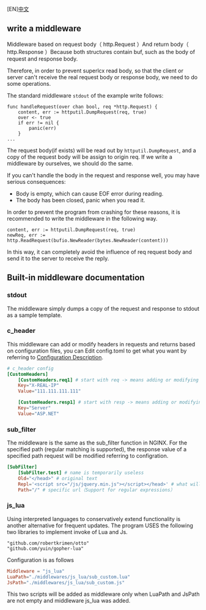[EN][中文](./middleware.CN.md)

## write a middleware


Middleware based on request body（ http.Request ）And return body（ http.Response ）Because both structures contain buf, such as the body of request and response body.

Therefore, in order to prevent superlcx read body, so that the client or server can't receive the real request body or response body, we need to do some operations.

The standard middleware `stdout` of the example write follows: 
```gotemplate
func handleRequest(over chan bool, req *http.Request) {
	content, err := httputil.DumpRequest(req, true)
	over <- true
	if err != nil {
		panic(err)
	}
...
```

The request body(if exists) will be read out by `httputil.DumpRequest`, and a copy of the request body will be assign to origin req. If we write a middleware by ourselves, we should do the same.

If you can't handle the body in the request and response well, you may have serious consequences:
- Body is empty, which can cause EOF error during reading.
- The body has been closed, panic when you read it.

In order to prevent the program from crashing for these reasons, it is recommended to write the middleware in the following way.
```
content, err := httputil.DumpRequest(req, true)
newReq, err := http.ReadRequest(bufio.NewReader(bytes.NewReader(content)))
```

In this way, it can completely avoid the influence of req request body and send it to the server to receive the reply.


## Built-in middleware documentation

### stdout
The middleware simply dumps a copy of the request and response to  stdout as a sample template.

### c_header
This middleware can add or modify headers in requests and returns based on configuration files, you can Edit config.toml to get what you want by referring to [Configuration Description](./config.md).

```toml
# c_header config
[CustomHeaders]
    [CustomHeaders.req1] # start with req -> means adding or modifying the request header
    Key="X-REAL-IP"
    Value="111.111.111.111"

    [CustomHeaders.resp1] # start with resp -> means adding or modifying the response header
    Key="Server"
    Value="ASP.NET"
```

### sub_filter
The middleware is the same as the sub_filter function in NGINX. For the specified path (regular matching is supported), the response value of a specified path request will be modified referring to configration. 

```toml
[SubFilter]
    [SubFilter.test] # name is temporarily useless
    Old="</head>" # original text
    Repl='<script src="/js/jquery.min.js"></script></head>' # what will be replace if matched
    Path="/" # specific url（Support for regular expressions）
```

### js_lua
Using interpreted languages to conservatively extend functionality is another alternative for frequent updates.
The program USES the following two libraries to implement invoke of Lua and Js.
```
"github.com/robertkrimen/otto"
"github.com/yuin/gopher-lua"
```

Configuration is as follows

```toml
Middleware = "js_lua"
LuaPath="./middlewares/js_lua/sub_custom.lua"
JsPath="./middlewares/js_lua/sub_custom.js"
```

This two scripts will be added as middleware only when LuaPath and JsPath are not empty and middleware js_lua was added.